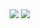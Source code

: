 <img src="https://capsule-render.vercel.app/api?type=venom&color=7ea5ac&height=150&section=header&text=Call%20me%20yuha122.&strokeWidth=1&stroke=5f848a&fontColor=ffffff&fontSize=90"/>
<img src="https://capsule-render.vercel.app/api?type=soft&color=7ea5ac&height=120&section=footer&text=2024%20yuha122%20All%20Rights%20 Reserved&fontColor=ffffff&fontSize=70" />


